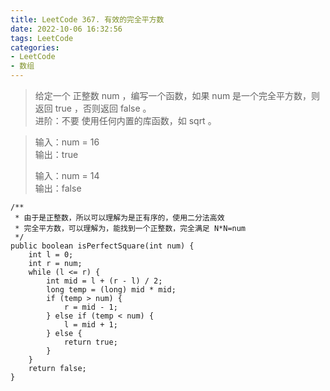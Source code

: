 ```yaml
---
title: LeetCode 367. 有效的完全平方数
date: 2022-10-06 16:32:56
tags: LeetCode
categories:
- LeetCode
- 数组
---
```


> 给定一个 正整数 num ，编写一个函数，如果 num 是一个完全平方数，则返回 true ，否则返回 false 。   
> 进阶：不要 使用任何内置的库函数，如 sqrt 。  
> 
>

<!--more-->

> 输入：num = 16   
> 输出：true
> 
> 
> 输入：num = 14  
> 输出：false
>

~~~
/**
 * 由于是正整数，所以可以理解为是正有序的，使用二分法高效
 * 完全平方数，可以理解为，能找到一个正整数，完全满足 N*N=num
 */
public boolean isPerfectSquare(int num) {
    int l = 0;
    int r = num;
    while (l <= r) {
        int mid = l + (r - l) / 2;
        long temp = (long) mid * mid;
        if (temp > num) {
            r = mid - 1;
        } else if (temp < num) {
            l = mid + 1;
        } else {
            return true;
        }
    }
    return false;
}
~~~